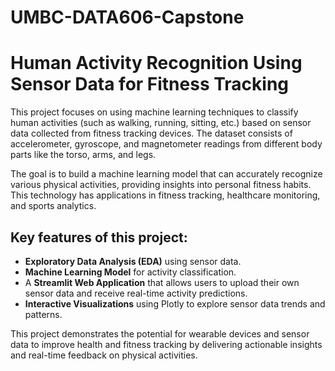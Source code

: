 # UMBC-DATA606-Capstone

# Human Activity Recognition Using Sensor Data for Fitness Tracking

This project focuses on using machine learning techniques to classify human activities (such as walking, running, sitting, etc.) based on sensor data collected from fitness tracking devices. The dataset consists of accelerometer, gyroscope, and magnetometer readings from different body parts like the torso, arms, and legs.

The goal is to build a machine learning model that can accurately recognize various physical activities, providing insights into personal fitness habits. This technology has applications in fitness tracking, healthcare monitoring, and sports analytics.

## Key features of this project:
- **Exploratory Data Analysis (EDA)** using sensor data.
- **Machine Learning Model** for activity classification.
- A **Streamlit Web Application** that allows users to upload their own sensor data and receive real-time activity predictions.
- **Interactive Visualizations** using Plotly to explore sensor data trends and patterns.

This project demonstrates the potential for wearable devices and sensor data to improve health and fitness tracking by delivering actionable insights and real-time feedback on physical activities.
